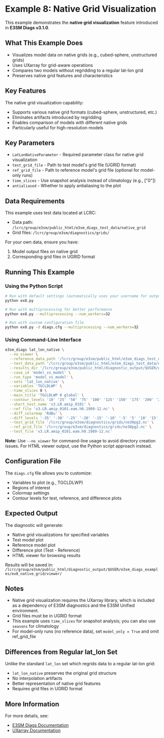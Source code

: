 # Example 8: Native Grid Visualization

This example demonstrates the **native grid visualization** feature introduced in **E3SM Diags v3.1.0**.

## What This Example Does

- Visualizes model data on native grids (e.g., cubed-sphere, unstructured grids)
- Uses UXarray for grid-aware operations
- Compares two models without regridding to a regular lat-lon grid
- Preserves native grid features and characteristics

## Key Features

The native grid visualization capability:

- Supports various native grid formats (cubed-sphere, unstructured, etc.)
- Eliminates artifacts introduced by regridding
- Enables comparison of models with different native grids
- Particularly useful for high-resolution models

## Key Parameters

- `LatLonNativeParameter` - Required parameter class for native grid visualization
- `test_grid_file` - Path to test model's grid file (UGRID format)
- `ref_grid_file` - Path to reference model's grid file (optional for model-only runs)
- `time_slices` - Use snapshot analysis instead of climatology (e.g., ["0"])
- `antialiased` - Whether to apply antialiasing to the plot

## Data Requirements

This example uses test data located at LCRC:

- Data path: `/lcrc/group/e3sm/public_html/e3sm_diags_test_data/native_grid`
- Grid files: `/lcrc/group/e3sm/diagnostics/grids/`

For your own data, ensure you have:

1. Model output files on native grid
2. Corresponding grid files in UGRID format

## Running This Example

### Using the Python Script

```bash
# Run with default settings (automatically uses your username for output directory)
python ex8.py

# Run with multiprocessing for better performance
python ex8.py --multiprocessing --num_workers=32

# Run with custom configuration file
python ex8.py -d diags.cfg --multiprocessing --num_workers=32
```

### Using Command-Line Interface

```bash
e3sm_diags lat_lon_native \
  --no_viewer \
  --reference_data_path '/lcrc/group/e3sm/public_html/e3sm_diags_test_data/native_grid' \
  --test_data_path '/lcrc/group/e3sm/public_html/e3sm_diags_test_data/native_grid' \
  --results_dir '/lcrc/group/e3sm/public_html/diagnostic_output/$USER/e3sm_diags_examples/ex8_native_grid' \
  --case_id 'model_vs_model' \
  --run_type 'model_vs_model' \
  --sets 'lat_lon_native' \
  --variables 'TGCLDLWP' \
  --time_slices 0 \
  --main_title 'TGCLDLWP 0 global' \
  --contour_levels '10' '25' '50' '75' '100' '125' '150' '175' '200' '225' '250' \
  --short_test_name 'v3.LR.amip_0101' \
  --ref_file 'v3.LR.amip_0101.eam.h0.1989-12.nc' \
  --diff_colormap 'RdBu' \
  --diff_levels '-35' '-30' '-25' '-20' '-15' '-10' '-5' '5' '10' '15' '20' '25' '30' '35' \
  --test_grid_file '/lcrc/group/e3sm/diagnostics/grids/ne30pg2.nc' \
  --ref_grid_file '/lcrc/group/e3sm/diagnostics/grids/ne30pg2.nc' \
  --test_file 'v3.LR.amip_0101.eam.h0.1989-12.nc'
```

**Note:** Use `--no_viewer` for command-line usage to avoid directory creation issues. For HTML viewer output, use the Python script approach instead.

## Configuration File

The `diags.cfg` file allows you to customize:

- Variables to plot (e.g., TGCLDLWP)
- Regions of interest
- Colormap settings
- Contour levels for test, reference, and difference plots

## Expected Output

The diagnostic will generate:

- Native grid visualizations for specified variables
- Test model plot
- Reference model plot
- Difference plot (Test - Reference)
- HTML viewer for browsing results

Results will be saved in: `/lcrc/group/e3sm/public_html/diagnostic_output/$USER/e3sm_diags_examples/ex8_native_grid/viewer/`

## Notes

- Native grid visualization requires the UXarray library, which is included as a dependency of E3SM diagnostics and the E3SM Unified environment.
- Grid files must be in UGRID format
- This example uses `time_slices` for snapshot analysis; you can also use `seasons` for climatology
- For model-only runs (no reference data), set `model_only = True` and omit ref_grid_file

## Differences from Regular lat_lon Set

Unlike the standard `lat_lon` set which regrids data to a regular lat-lon grid:

- `lat_lon_native` preserves the original grid structure
- No interpolation artifacts
- Better representation of native grid features
- Requires grid files in UGRID format

## More Information

For more details, see:

- [E3SM Diags Documentation](https://e3sm-project.github.io/e3sm_diags)
- [UXarray Documentation](https://uxarray.readthedocs.io/)
